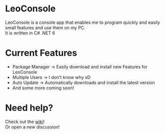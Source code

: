  # LeoConsole

LeoConsole is a console app that enables me to program quickly and easily small features and use them on my PC.<br>
It is written in C# .NET 6

# Current Features

* Package Manager -> Easily download and install new Features for LeoConsole
* Multiple Users -> I don't know why xD
* Auto Update -> Automatically downloads and install the latest version
* And some more coming soon!

# Need help?
Check out the [wiki](https://github.com/BoettcherDasOriginal/LeoConsole/wiki)!<br>
Or open a new discussion!
